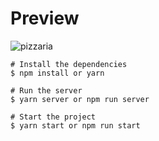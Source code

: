 # Preview

![pizzaria](https://user-images.githubusercontent.com/83840866/135511240-f914bac0-b3af-4c8c-9bac-391ad2612071.gif)

```
# Install the dependencies
$ npm install or yarn

# Run the server
$ yarn server or npm run server 

# Start the project
$ yarn start or npm run start
```


